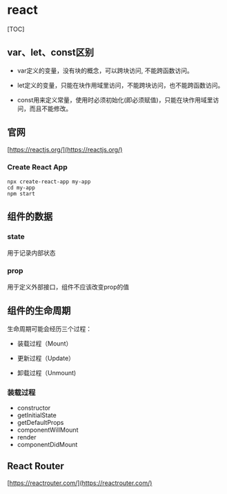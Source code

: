 # react

[TOC]



## var、let、const区别

- var定义的变量，没有块的概念，可以跨块访问, 不能跨函数访问。

- let定义的变量，只能在块作用域里访问，不能跨块访问，也不能跨函数访问。

- const用来定义常量，使用时必须初始化(即必须赋值)，只能在块作用域里访问，而且不能修改。



## 官网

[https://reactjs.org/](https://reactjs.org/)

### Create React App



```
npx create-react-app my-app
cd my-app
npm start
```

## 组件的数据

### state

用于记录内部状态

### prop

用于定义外部接口，组件不应该改变prop的值

## 组件的生命周期

生命周期可能会经历三个过程：

- 装载过程（Mount）

- 更新过程（Update）

- 卸载过程（Unmount)

  

### 装载过程

- constructor
- getInitialState
- getDefaultProps
- componentWillMount
- render
- componentDidMount

## React Router

[https://reactrouter.com/](https://reactrouter.com/)

